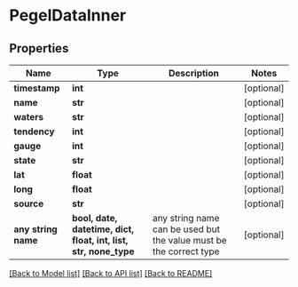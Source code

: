 # PegelDataInner


## Properties
Name | Type | Description | Notes
------------ | ------------- | ------------- | -------------
**timestamp** | **int** |  | [optional] 
**name** | **str** |  | [optional] 
**waters** | **str** |  | [optional] 
**tendency** | **int** |  | [optional] 
**gauge** | **int** |  | [optional] 
**state** | **str** |  | [optional] 
**lat** | **float** |  | [optional] 
**long** | **float** |  | [optional] 
**source** | **str** |  | [optional] 
**any string name** | **bool, date, datetime, dict, float, int, list, str, none_type** | any string name can be used but the value must be the correct type | [optional]

[[Back to Model list]](../README.md#documentation-for-models) [[Back to API list]](../README.md#documentation-for-api-endpoints) [[Back to README]](../README.md)


